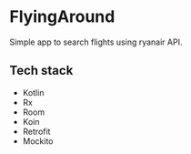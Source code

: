 # FlyingAround
Simple app to search flights using ryanair API. 

## Tech stack
- Kotlin
- Rx
- Room
- Koin
- Retrofit
- Mockito
